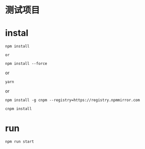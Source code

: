 # 测试项目

# instal

```
npm install

or

npm install --force
```

or

```
yarn
```

or

```
npm install -g cnpm --registry=https://registry.npmmirror.com

cnpm install
```

# run

```
npm run start
```
